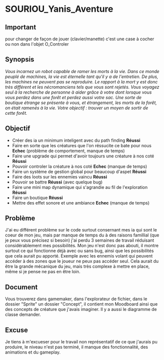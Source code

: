 # SOURIOU_Yanis_Aventure

## Important

pour changer de façon de jouer (clavier/manette) c'est une case à cocher ou non dans l'objet O_Controler 

## Synopsis

*Vous incarnez un robot capable de ramer les morts à la vie. Dans ce monde peuplé de machines, la vie est éternelle tant qu'il y a de l'entretien. De plus, les machines ne peuvent pas se reproduire. Le rapport à la mort y est donc très différent et les nécromanciens tels que vous sont rejetés. Vous voyagez seul à la recherche de personne à aider grâce à votre dont lorsque vous vous perdez dans une forêt et perdez aussi votre sac. Une sorte de boutique étrange se présente à vous, et étrangement, les morts de la forêt, on était ramenés à la vie. Votre objectif : trouver un moyen de sortir de cette forêt.*

## Objectif

- Créer des ia un minimum inteligent avec du path finding **Réussi**
- Faire en sorte que les créatures que l'on réssucite ce bate pour nous **Echec** (problème de comportement, manque de temps)
- Faire une upgrade qui permet d'avoir toujours une créature à nos coté **Réussi**
- Pouvoir controler la créature à nos coté **Echec** (manque de temps)
- Faire un système de gestion global pour beaucoup d'aspet **Réussi**
- Faire des loots sur les ennemies vaincu **Réussi**
- Pouvoir se battre **Réussi** (avec quelque bug)
- Faire une mini map dynamique qui s'agrandie au fil de l'exploration **Réussi**
- Faire un boutique **Réussi**
- Mettre des effet sonore et une ambiance **Echec** (manque de temps)

## Problème

J'ai eu différent problème sur le code surtout consernant mes ia qui sont le coeur de mon jeu, mais par manque de temps du à des raisons famillial (que je peux vous précisez si besoin) j'ai perdu 3 semaines de travail réduisant considérablement mes possibilités. Mon jeu n'est donc pas abouti, il montre surtout ce qui fonctionne déjà avec ou sans bug, ainsi que les possibilités que cela aurait pu apporté. Exemple avec les ennemis volant qui peuvent accéder à des zones que le joueur ne peux pas accéder seul. Cela aurait du être la grande mécanique du jeu, mais très complexe à mettre en place, même si je pense ne pas en être loin.

## Document

Vous trouverez dans gamemaker, dans l'explorateur de fichier, dans le dossier "Sprite" un dossier "Concept", il contient mon Moodboard ainsi que des concepts de créature que j'avais imaginer. Il y a aussi le diagramme de classe demander.

## Excuse

Je tiens à m'excueser pour le travail non représentatif de ce que j'aurais pu produire, le niveau n'est pas terminé, il manque des fonctionnalité, des animations et du gameplay.
